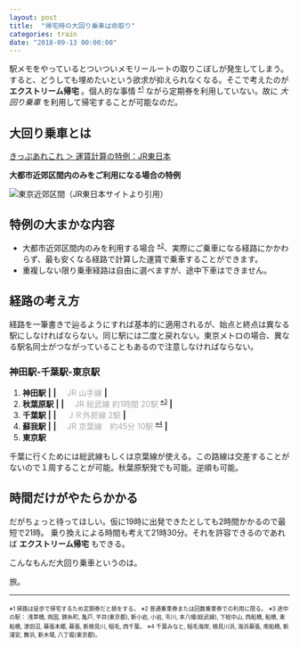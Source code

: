 ```yaml
---
layout: post
title:  "帰宅時の大回り乗車は命取り"
categories: train
date: "2018-09-13 00:00:00"
---
```


駅メモをやっているとついついメモリールートの取りこぼしが発生してしまう。
すると、どうしても埋めたいという欲求が抑えられなくなる。そこで考えたのが **エクストリーム帰宅** 。個人的な事情 <span style="font-size:10px;vertical-align: super;">[※1](#remark1)</span> ながら定期券を利用していない。故に *大回り乗車* を利用して帰宅することが可能なのだ。

## 大回り乗車とは

[きっぷあれこれ ＞ 運賃計算の特例：JR東日本](https://www.jreast.co.jp/kippu/1103.html)

**大都市近郊区間内のみをご利用になる場合の特例**

![東京近郊区間（JR東日本サイトより引用）](https://www.jreast.co.jp/kippu/img/kippu12.gif)

## 特例の大まかな内容

- 大都市近郊区間内のみを利用する場合 <span style="font-size:10px;vertical-align: super;">[※2](#remark2)</span>、実際にご乗車になる経路にかかわらず、最も安くなる経路で計算した運賃で乗車することができます。
- 重複しない限り乗車経路は自由に選べますが、途中下車はできません。

## 経路の考え方
経路を一筆書きで辿るようにすれば基本的に適用されるが、始点と終点は異なる駅にしなければならない。同じ駅には二度と戻れない。東京メトロの場合、異なる駅名同士がつながっていることもあるので注意しなければならない。

### 神田駅-千葉駅-東京駅

1. **神田駅**
**|**
**|** &nbsp;&nbsp;&nbsp; <span style="color:#AAA">JR 山手線</span>
**|**
2. **秋葉原駅**
**|**
**|** &nbsp;&nbsp;&nbsp; <span style="color:#AAA">JR 総武線 約1時間 20駅 <span style="font-size:10px;vertical-align: super;">[※3](#remark3)</span></span>
**|**
3. **千葉駅**
**|**
**|** &nbsp;&nbsp;&nbsp; <span style="color:#AAA">ＪＲ外房線 2駅</span>
**|**
4. **蘇我駅**
**|**
**|** &nbsp;&nbsp;&nbsp; <span style="color:#AAA">JR 京葉線　約45分 10駅 <span style="font-size:10px;vertical-align: super;">[※4](#remark4)</span></span>
**|**
5. **東京駅**

千葉に行くためには総武線もしくは京葉線が使える。この路線は交差することがないので１周することが可能。秋葉原駅発でも可能。逆順も可能。

## 時間だけがやたらかかる

だがちょっと待ってほしい。仮に19時に出発できたとしても2時間かかるので最短で21時。
乗り換えによる時間も考えて21時30分。それを許容できるのであれば **エクストリーム帰宅** もできる。

こんなもんだ大回り乗車というのは。

旅。

----

<span id="remark1" style="font-size:10px;">※1 帰路は徒歩で帰宅するため定期券だと損をする。</span>
<span id="remark2" style="font-size:10px;">※2 普通乗車券または回数乗車券での利用に限る。</span>
<span id="remark3" style="font-size:10px;">※3 途中の駅： 浅草橋, 両国, 錦糸町, 亀戸, 平井(東京都), 新小岩, 小岩, 市川, 本八幡(総武線), 下総中山, 西船橋, 船橋, 東船橋, 津田沼, 幕張本郷, 幕張, 新検見川, 稲毛, 西千葉。</span>
<span id="remark4" style="font-size:10px;">※4 千葉みなと, 稲毛海岸, 検見川浜, 海浜幕張, 南船橋, 新浦安, 舞浜, 新木場, 八丁堀(東京都)。</span>
